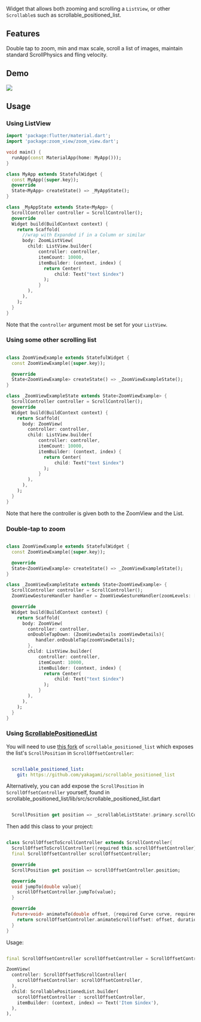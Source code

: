 Widget that allows both zooming and scrolling a `ListView`, or other `Scrollable`s such as scrollable_positioned_list.

## Features

Double tap to zoom, min and max scale, scroll a list of images, maintain standard ScrollPhysics and fling velocity.

## Demo

![](https://raw.githubusercontent.com/yakagami/zoom_view/main/zoomView.gif)

## Usage

### Using ListView

```dart
import 'package:flutter/material.dart';
import 'package:zoom_view/zoom_view.dart';

void main() {
  runApp(const MaterialApp(home: MyApp()));
}

class MyApp extends StatefulWidget {
  const MyApp({super.key});
  @override
  State<MyApp> createState() => _MyAppState();
}

class _MyAppState extends State<MyApp> {
  ScrollController controller = ScrollController();
  @override
  Widget build(BuildContext context) {
    return Scaffold(
      //wrap with Expanded if in a Column or similar
      body: ZoomListView(
        child: ListView.builder(
            controller: controller,
            itemCount: 10000,
            itemBuilder: (context, index) {
              return Center(
                  child: Text("text $index")
              );
            }
        ),
      ),
    );
  }
}

```

Note that the `controller` argument most be set for your `ListView`.

### Using some other scrolling list

```dart

class ZoomViewExample extends StatefulWidget {
  const ZoomViewExample({super.key});

  @override
  State<ZoomViewExample> createState() => _ZoomViewExampleState();
}

class _ZoomViewExampleState extends State<ZoomViewExample> {
  ScrollController controller = ScrollController();
  @override
  Widget build(BuildContext context) {
    return Scaffold(
      body: ZoomView(
        controller: controller,
        child: ListView.builder(
            controller: controller,
            itemCount: 10000,
            itemBuilder: (context, index) {
              return Center(
                  child: Text("text $index")
              );
            }
        ),
      ),
    );
  }
}

```

Note that here the controller is given both to the ZoomView and the List.

### Double-tap to zoom

```dart

class ZoomViewExample extends StatefulWidget {
  const ZoomViewExample({super.key});

  @override
  State<ZoomViewExample> createState() => _ZoomViewExampleState();
}

class _ZoomViewExampleState extends State<ZoomViewExample> {
  ScrollController controller = ScrollController();
  ZoomViewGestureHandler handler = ZoomViewGestureHandler(zoomLevels: [2,1]);

  @override
  Widget build(BuildContext context) {
    return Scaffold(
      body: ZoomView(
        controller: controller,
        onDoubleTapDown: (ZoomViewDetails zoomViewDetails){
           handler.onDoubleTap(zoomViewDetails);
        },
        child: ListView.builder(
            controller: controller,
            itemCount: 10000,
            itemBuilder: (context, index) {
              return Center(
                  child: Text("text $index")
              );
            }
        ),
      ),
    );
  }
}

```

### Using [ScrollablePositionedList](https://pub.dev/packages/scrollable_positioned_list)

You will need to use [this fork](https://github.com/yakagami/scrollable_positioned_list) of `scrollable_positioned_list` which exposes the list's `ScrollPosition` in `ScrollOffsetController`:

```yml

  scrollable_positioned_list:
    git: https://github.com/yakagami/scrollable_positioned_list

```

Alternatively, you can add expose the `ScrollPosition` in `ScrollOffsetController` yourself, found in scrollable_positioned_list/lib/src/scrollable_positioned_list.dart

```dart

  ScrollPosition get position => _scrollableListState!.primary.scrollController.position;

```

Then add this class to your project:

```dart

class ScrollOffsetToScrollController extends ScrollController{
  ScrollOffsetToScrollController({required this.scrollOffsetController});
  final ScrollOffsetController scrollOffsetController;

  @override
  ScrollPosition get position => scrollOffsetController.position;

  @override
  void jumpTo(double value){
    scrollOffsetController.jumpTo(value);
  }

  @override
  Future<void> animateTo(double offset, {required Curve curve, required Duration duration}){
    return scrollOffsetController.animateScroll(offset: offset, duration: duration);
  }
}

```

Usage:

```dart

final ScrollOffsetController scrollOffsetController = ScrollOffsetController();

ZoomView(
  controller: ScrollOffsetToScrollController(
    scrollOffsetController: scrollOffsetController,
  ),
  child: ScrollablePositionedList.builder(
    scrollOffsetController : scrollOffsetController,
    itemBuilder: (context, index) => Text('Item $index'),
  ),
),

```
